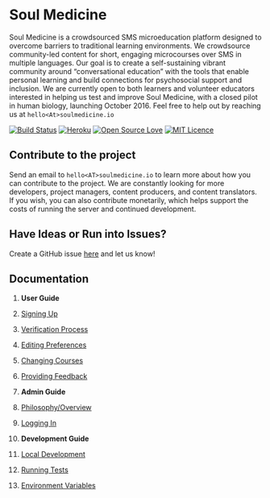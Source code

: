 # Soul Medicine

Soul Medicine is a crowdsourced SMS microeducation platform designed to overcome barriers to traditional learning environments.  We crowdsource community-led content for short, engaging microcourses over SMS in multiple languages.  Our goal is to create a self-sustaining vibrant community around “conversational education” with the tools that enable personal learning and build connections for psychosocial support and inclusion.  We are currently open to both learners and volunteer educators interested in helping us test and improve Soul Medicine, with a closed pilot in human biology, launching October 2016. Feel free to help out by reaching us at `hello<At>soulmedicine.io`

[![Build Status](https://travis-ci.org/empowerhack/SoulMedicine.svg?branch=fahadiqbal1-development)](https://travis-ci.org/empowerhack/SoulMedicine)
[![Heroku](https://heroku-badge.herokuapp.com/?app=soulmedicine-fi&style=flat)](https://soulmedicine-fi.herokuapp.com/)
[![Open Source Love](https://badges.frapsoft.com/os/v2/open-source.png?v=103)](https://github.com/ellerbrock/open-source-badge/)
[![MIT Licence](https://badges.frapsoft.com/os/mit/mit.png?v=103)](https://opensource.org/licenses/mit-license.php)

## Contribute to the project

Send an email to `hello<AT>soulmedicine.io` to learn more about how you can contribute to the project. We are constantly looking for more developers, project managers, content producers, and content translators. If you wish, you can also contribute monetarily, which helps support the costs of running the server and continued development.

## Have Ideas or Run into Issues?

Create a GitHub issue [here](https://github.com/empowerhack/SoulMedicine/issues) and let us know!

## Documentation

1. **User Guide**
  1. [Signing Up](docs/user/SigningUp.md)
  2. [Verification Process](docs/user/Verification.md)
  3. [Editing Preferences](docs/user/UserPreference.md)
  4. [Changing Courses](docs/user/ChangingCourse.md)
  5. [Providing Feedback](docs/user/Feedback.md)


1. **Admin Guide**
  1. [Philosophy/Overview](docs/admin/overview.md)
  1. [Logging In](docs/admin/logging-in.md)


1. **Development Guide**
  1. [Local Development](docs/dev/LocalDevelopment.md)
  2. [Running Tests](docs/dev/RunningTests.md)
  3. [Environment Variables](docs/dev/EnvVariables.md)
